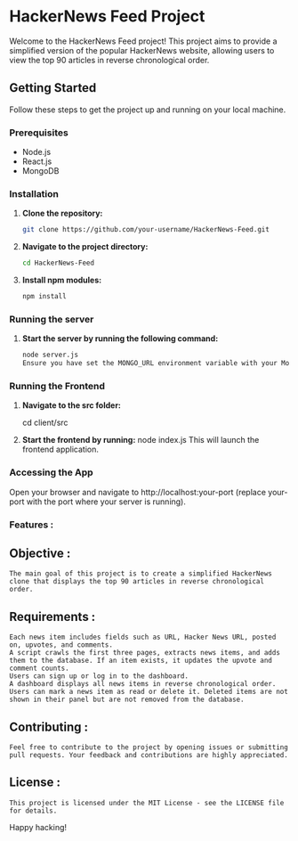 # HackerNews Feed Project

Welcome to the HackerNews Feed project! This project aims to provide a simplified version of the popular HackerNews website, allowing users to view the top 90 articles in reverse chronological order.

## Getting Started

Follow these steps to get the project up and running on your local machine.

### Prerequisites

- Node.js
- React.js
- MongoDB

### Installation

1. **Clone the repository:**

   ```bash
   git clone https://github.com/your-username/HackerNews-Feed.git
2. **Navigate to the project directory:**
   ```bash
   cd HackerNews-Feed

3. **Install npm modules:**
   ```bash
   npm install

### Running the server

1. **Start the server by running the following command:**

   ```bash
   node server.js
   Ensure you have set the MONGO_URL environment variable with your MongoDB connection string.

### Running the Frontend

1. **Navigate to the src folder:**

   cd client/src
2. **Start the frontend by running:**
    node index.js
    This will launch the frontend application.

### Accessing the App
  Open your browser and navigate to http://localhost:your-port (replace your-port with the port where your server is running).

### Features :
  ## Objective :
    The main goal of this project is to create a simplified HackerNews clone that displays the top 90 articles in reverse chronological order.
  ## Requirements :
    Each news item includes fields such as URL, Hacker News URL, posted on, upvotes, and comments.
    A script crawls the first three pages, extracts news items, and adds them to the database. If an item exists, it updates the upvote and comment counts.
    Users can sign up or log in to the dashboard.
    A dashboard displays all news items in reverse chronological order.
    Users can mark a news item as read or delete it. Deleted items are not shown in their panel but are not removed from the database.

  ## Contributing :
    Feel free to contribute to the project by opening issues or submitting pull requests. Your feedback and contributions are highly appreciated.

  ## License :
    This project is licensed under the MIT License - see the LICENSE file for details.

Happy hacking!
  
